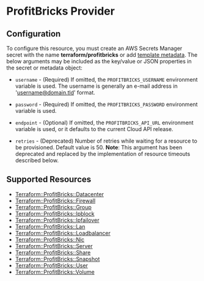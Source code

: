 # ProfitBricks Provider

## Configuration

To configure this resource, you must create an AWS Secrets Manager secret with the name **terraform/profitbricks** or add [template metadata](https://github.com/iann0036/tf-cfn-provider/blob/master/examples/metadata.yaml). The below arguments may be included as the key/value or JSON properties in the secret or metadata object:

* `username` - (Required) If omitted, the `PROFITBRICKS_USERNAME` environment variable is used. The username is generally an e-mail address in 'username@domain.tld' format.

* `password` - (Required) If omitted, the `PROFITBRICKS_PASSWORD` environment variable is used.

* `endpoint` - (Optional) If omitted, the `PROFITBRICKS_API_URL` environment variable is used, or it defaults to the current Cloud API release.

* `retries` - (Deprecated) Number of retries while waiting for a resource to be provisioned. Default value is 50. **Note**: This argument has been deprecated and replaced by the implementation of resource timeouts described below.


## Supported Resources

* [Terraform::ProfitBricks::Datacenter](Datacenter.md)
* [Terraform::ProfitBricks::Firewall](Firewall.md)
* [Terraform::ProfitBricks::Group](Group.md)
* [Terraform::ProfitBricks::Ipblock](Ipblock.md)
* [Terraform::ProfitBricks::Ipfailover](Ipfailover.md)
* [Terraform::ProfitBricks::Lan](Lan.md)
* [Terraform::ProfitBricks::Loadbalancer](Loadbalancer.md)
* [Terraform::ProfitBricks::Nic](Nic.md)
* [Terraform::ProfitBricks::Server](Server.md)
* [Terraform::ProfitBricks::Share](Share.md)
* [Terraform::ProfitBricks::Snapshot](Snapshot.md)
* [Terraform::ProfitBricks::User](User.md)
* [Terraform::ProfitBricks::Volume](Volume.md)